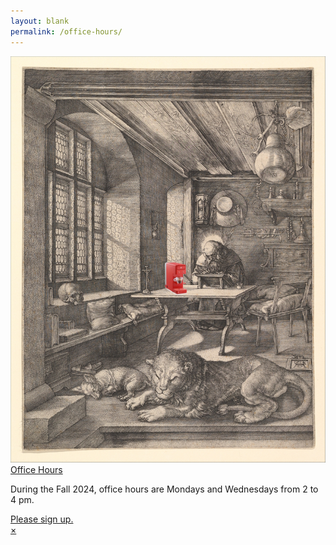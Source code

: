 ```yaml
---
layout: blank
permalink: /office-hours/
---
```


<section class="tc pa3 pa5-ns">
  <article class="hide-child relative ba b--black-20 mw6 center">
    <img src="/assets/office-hours.jpg" class="db w-300 br2" alt="My office" />
    <div class="pa2 bt b--black-20">
      <a class="f3 db link black grey" href="#">Office Hours</a>
      <p class="f4 gray mv1">During the Fall 2024, office hours are Mondays and Wednesdays from 2 to 4 pm.</p>
      <a class="link tc ph3 pv1 db bg-animate bg-black hover-bg-silver white f5 br1" href="https://calendar.google.com/calendar/appointments/schedules/AcZssZ0tkEqgHvFqpmW5AUEi-YeTt7n7hkyVzDw3_lr6ATIQyeJiNSTw8vi60sZoqAJlLpa4BPYLBfGO?gv=true">Please sign up.</a>
    </div>
    <a class="child absolute top-1 right-1 ba bw1 black-40 grow no-underline br-100 w1 h1 pa2 lh-solid b" href="#">×</a>
  </article>
</section>

